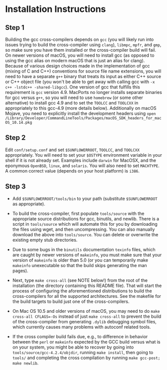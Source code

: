 Installation Instructions
=========================

Step 1
------
Building the gcc cross-compilers depends on `gcc` (you will likely run into issues trying to build the cross-compiler using `clang`), `libmpc`, `mpfr`, and `gmp`, so make sure you have them installed or the cross-compiler build will fail. On newer versions of macOS, you will need to install gcc (as opposed to using the gcc alias on modern macOS that is just an alias for clang). Because of various design choices made in the implementation of gcc (mixing of C and C++) conventions for source file name extensions, you will need to have a separate `g++` binary that treats its input as either C++ source or C++ object file (you won't be able to get away with calling gcc with `-x c++ -lstdc++ -shared-libgcc`). One version of gcc that fulfills this requirement is `gcc` version 4.9. MacPorts no longer installs separate binaries for gcc versus `g++`, so you will need to use `homebrew` (or some other alternative) to install gcc 4.9 and to set the `TOOLCC` and `TOOLCXX` in appropriately to this gcc-4.9 (more details below). Additionally on macOS Mojave, you need to explicitly install the development headers using
`open /Library/Developer/CommandLineTools/Packages/macOS_SDK_headers_for_macOS_10.14.pkg`

Step 2
------
Edit `conf/setup.conf` and set `$SUNFLOWERROOT`, `TOOLCC`, and `TOOLCXX` appropriately. You will need to set your `$OSTYPE` environment variable in your shell if it is not already set.  Examples include `darwin` for MacOSX, and the eponymous `OpenBSD`, `linux`, and `solaris`. You will also need to set `MACHTYPE`. A common correct value (depends on your host platform) is `i386`.


Step 3
------
+ Add `$SUNFLOWERROOT/tools/bin` to your path (substitute `$SUNFLOWERROOT` as appropriate).

+ To build the cross-compiler, first populate `tools/source` with the appropriate source distributions for gcc, binutils, and newlib. There is a script in `tools/source` which will automate this for you by downloading the files using wget, and then uncompressing. You can also manually download the above into `tools/source`. You can delete or overwrite the existing empty stub directories.

+ Due to some bugs in the `binutils` documentation `texinfo` files, which are caught by newer versions of `makeinfo`, you must make sure that your version of `makeinfo` is older than 5.0 (or you can temporarily make `makeinfo` unexecutable so that the build skips generating the man pages).

+ Next, type `make cross-all` (see NOTE below!) from the root of the installation (the directory containing this README file). That will start the process of configuring the aforementioned distributions to build the cross-compilers for all the supported architectures. See the makefile for the build targets to build just one of the cross-compilers.

+ On Mac OS 10.5 and older versions of macOS, you may need to do `make cross-all CFLAGS=-Os` instead of just `make cross-all` to prevent the build of the cross-compiler from generating `.dylib` debugging symbol files, which currently causes many problems with autoconf related tools.

+ If the cross compiler build fails due, e.g., to difference in behavior between the `perl` or `makeinfo` expected by the GCC build versus what is on your system, you might be able to recover by going into `tools/source/gcc-4.2.4/objdir`, running `make install`, then going to `tools/` and completing the cross compilation by running `make gcc-post; make newlib`.
